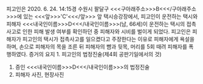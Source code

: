 피고인은 2020. 6. 24. 14:15경 수원시 팔달구 <<<구아래주소>>>B<<</구아래주소>>>에 있는 <<<앞>>>'C'<<</앞>>> 앞 택시승강장에서, 피고인이 운전하는 택시와 피해자 <<<내국인이름>>>D<<</내국인이름>>>(남, 66세)이 운전하는 택시의 접촉사고로 인한 피해 발생 여부를 확인하던 중 피해자와 시비를 벌이게 되었다.
피고인은 피해자가 피고인의 택시가 접촉사고를 일으켰다고 주장한다는 이유로 피해자에게 욕설을 하며, 손으로 피해자의 목을 조른 뒤 피해자의 뺨과 뒷목, 머리를 5회 때려 피해자를 폭행하였다.
증거의 요지 1. 피고인의 법정진술(제4회 공판기일에서의 것)
1. 증인 <<<내국인이름>>>D<<</내국인이름>>>의 법정진술
1. 피해자 사진, 현장사진